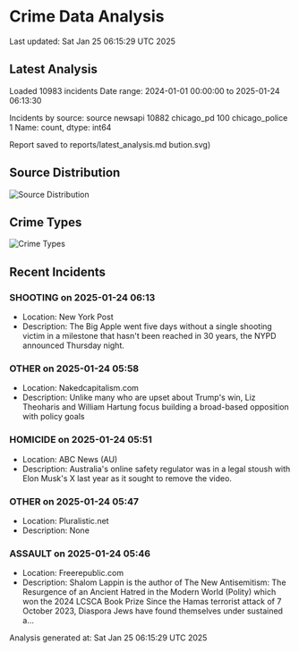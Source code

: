 # Crime Data Analysis
Last updated: Sat Jan 25 06:15:29 UTC 2025

## Latest Analysis

Loaded 10983 incidents
Date range: 2024-01-01 00:00:00 to 2025-01-24 06:13:30

Incidents by source:
source
newsapi           10882
chicago_pd          100
chicago_police        1
Name: count, dtype: int64

Report saved to reports/latest_analysis.md
bution.svg)

## Source Distribution
![Source Distribution](images/source_distribution.svg)

## Crime Types
![Crime Types](images/crime_types.svg)

## Recent Incidents

### SHOOTING on 2025-01-24 06:13
- Location: New York Post
- Description: The Big Apple went five days without a single shooting victim in a milestone that hasn't been reached in 30 years, the NYPD announced Thursday night.


### OTHER on 2025-01-24 05:58
- Location: Nakedcapitalism.com
- Description: Unlike many who are upset about Trump's win, Liz Theoharis and William Hartung focus building a broad-based opposition with policy goals


### HOMICIDE on 2025-01-24 05:51
- Location: ABC News (AU)
- Description: Australia's online safety regulator was in a legal stoush with Elon Musk's X last year as it sought to remove the video.


### OTHER on 2025-01-24 05:47
- Location: Pluralistic.net
- Description: None


### ASSAULT on 2025-01-24 05:46
- Location: Freerepublic.com
- Description: Shalom Lappin is the author of The New Antisemitism: The Resurgence of an Ancient Hatred in the Modern World (Polity) which won the 2024 LCSCA Book Prize Since the Hamas terrorist attack of 7 October 2023, Diaspora Jews have found themselves under sustained a…

Analysis generated at: Sat Jan 25 06:15:29 UTC 2025

